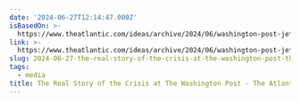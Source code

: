 ```yaml
---
date: '2024-06-27T12:14:47.000Z'
isBasedOn: >-
  https://www.theatlantic.com/ideas/archive/2024/06/washington-post-jeff-bezos-william-lewis/678799/
link: >-
  https://www.theatlantic.com/ideas/archive/2024/06/washington-post-jeff-bezos-william-lewis/678799/
slug: 2024-06-27-the-real-story-of-the-crisis-at-the-washington-post-the-atlantic
tags:
  - media
title: The Real Story of the Crisis at The Washington Post - The Atlantic
---
```

 
